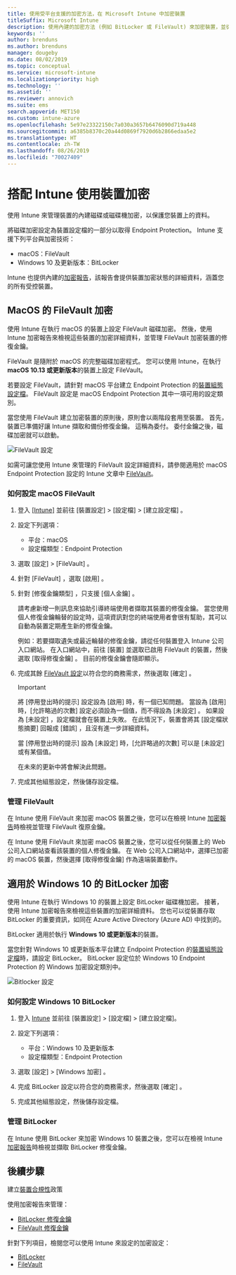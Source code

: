 ```yaml
---
title: 使用受平台支援的加密方法，在 Microsoft Intune 中加密裝置
titleSuffix: Microsoft Intune
description: 使用內建的加密方法 (例如 BitLocker 或 FileVault) 來加密裝置，並從 Intune 入口網站管理這些加密裝置的修復金鑰。
keywords: ''
author: brenduns
ms.author: brenduns
manager: dougeby
ms.date: 08/02/2019
ms.topic: conceptual
ms.service: microsoft-intune
ms.localizationpriority: high
ms.technology: ''
ms.assetid: ''
ms.reviewer: annovich
ms.suite: ems
search.appverid: MET150
ms.custom: intune-azure
ms.openlocfilehash: 5e97e23322150c7a030a3657b6476090d719a448
ms.sourcegitcommit: a6385b8370c20a44d0869f7920d6b2866edaa5e2
ms.translationtype: HT
ms.contentlocale: zh-TW
ms.lasthandoff: 08/26/2019
ms.locfileid: "70027409"
---
```

# <a name="use-device-encryption-with-intune"></a>搭配 Intune 使用裝置加密  

使用 Intune 來管理裝置的內建磁碟或磁碟機加密，以保護您裝置上的資料。  

將磁碟加密設定為裝置設定檔的一部分以取得 Endpoint Protection。 Intune 支援下列平台與加密技術：  
- macOS：FileVault   
- Windows 10 及更新版本：BitLocker  

Intune 也提供內建的[加密報告](encryption-monitor.md)，該報告會提供裝置加密狀態的詳細資料，涵蓋您的所有受控裝置。  

## <a name="filevault-encryption-for-macos"></a>MacOS 的 FileVault 加密  

使用 Intune 在執行 macOS 的裝置上設定 FileVault 磁碟加密。 然後，使用 Intune 加密報告來檢視這些裝置的加密詳細資料，並管理 FileVault 加密裝置的修復金鑰。  

FileVault 是隨附於 macOS 的完整磁碟加密程式。 您可以使用 Intune，在執行 **macOS 10.13 或更新版本**的裝置上設定 FileVault。  

若要設定 FileVault，請針對 macOS 平台建立 Endpoint Protection 的[裝置組態設定檔](device-profile-create.md)。 FileVault 設定是 macOS Endpoint Protection 其中一項可用的設定類別。  

當您使用 FileVault 建立加密裝置的原則後，原則會以兩階段套用至裝置。 首先，裝置已準備好讓 Intune 擷取和備份修復金鑰。 這稱為委付。 委付金鑰之後，磁碟加密就可以啟動。

![FileVault 設定](./media/encrypt-devices/filevault-settings.png)

如需可讓您使用 Intune 來管理的 FileVault 設定詳細資料，請參閱適用於 macOS Endpoint Protection 設定的 Intune 文章中 [FileVault](endpoint-protection-macos.md#filevault)。  

### <a name="how-to-configure-macos-filevault"></a>如何設定 macOS FileVault 

1. 登入 [[Intune]](https://go.microsoft.com/fwlink/?linkid=2090973) 並前往 [裝置設定]   > [設定檔]   > [建立設定檔]  。  

2. 設定下列選項：  

   - 平台：macOS  
   - 設定檔類型：Endpoint Protection  

3. 選取 [設定]   > [FileVault]  。  

4. 針對 [FileVault]  ，選取 [啟用]  。  

5. 針對 [修復金鑰類型]  ，只支援 [個人金鑰]  。  

   請考慮新增一則訊息來協助引導終端使用者擷取其裝置的修復金鑰。 當您使用個人修復金鑰輪替的設定時，這項資訊對您的終端使用者會很有幫助，其可以自動為裝置定期產生新的修復金鑰。  

   例如：若要擷取遺失或最近輪替的修復金鑰，請從任何裝置登入 Intune 公司入口網站。 在入口網站中，前往 [裝置]  並選取已啟用 FileVault 的裝置，然後選取 [取得修復金鑰]  。 目前的修復金鑰會隨即顯示。  

6. 完成其餘 [FileVault 設定](endpoint-protection-macos.md#filevault)以符合您的商務需求，然後選取 [確定]  。  

   > [!IMPORTANT]  
   > 將 [停用登出時的提示]  設定設為 [啟用]  時，有一個已知問題。 當設為 [啟用]  時，[允許略過的次數]  設定必須設為一個值，而不得設為 [未設定]  。 如果設為 [未設定]  ，設定檔就會在裝置上失敗。 在此情況下，裝置會將其 [設定檔狀態摘要]  回報成 [錯誤]  ，且沒有進一步詳細資料。
   > 
   > 當 [停用登出時的提示]  設為 [未設定]  時，[允許略過的次數]  可以是 [未設定]  或有某個值。  
   > 
   > 在未來的更新中將會解決此問題。 

7. 完成其他組態設定，然後儲存設定檔。  

### <a name="manage-filevault"></a>管理 FileVault  

在 Intune 使用 FileVault 來加密 macOS 裝置之後，您可以在檢視 Intune [加密報告](encryption-monitor.md)時檢視並管理 FileVault 復原金鑰。  

在 Intune 使用 FileVault 來加密 macOS 裝置之後，您可以從任何裝置上的 Web 公司入口網站查看該裝置的個人修復金鑰。 在 Web 公司入口網站中，選擇已加密的 macOS 裝置，然後選擇 [取得修復金鑰] 作為遠端裝置動作。 

## <a name="bitlocker-encryption-for-windows-10"></a>適用於 Windows 10 的 BitLocker 加密  

使用 Intune 在執行 Windows 10 的裝置上設定 BitLocker 磁碟機加密。 接著，使用 Intune 加密報告來檢視這些裝置的加密詳細資料。 您也可以從裝置存取 BitLocker 的重要資訊，如同在 Azure Active Directory (Azure AD) 中找到的。  

BitLocker 適用於執行 **Windows 10 或更新版本**的裝置。  

當您針對 Windows 10 或更新版本平台建立 Endpoint Protection 的[裝置組態設定檔](device-profile-create.md)時，請設定 BitLocker。 BitLocker 設定位於 Windows 10 Endpoint Protection 的 Windows 加密設定類別中。    

![Bitlocker 設定](./media/encrypt-devices/bitlocker-settings.png) 

### <a name="how-to-configure-windows-10-bitlocker"></a>如何設定 Windows 10 BitLocker  

1. 登入 [Intune](https://go.microsoft.com/fwlink/?linkid=2090973) 並前往 [裝置設定] > [設定檔] > [建立設定檔]。  

2. 設定下列選項：  
   - 平台：Windows 10 及更新版本  
   - 設定檔類型：Endpoint Protection  

3. 選取 [設定]   > [Windows 加密]  。

4. 完成 BitLocker 設定以符合您的商務需求，然後選取 [確定]  。  

5. 完成其他組態設定，然後儲存設定檔。  

### <a name="manage-bitlocker"></a>管理 BitLocker  

在 Intune 使用 BitLocker 來加密 Windows 10 裝置之後，您可以在檢視 Intune [加密報告](encryption-monitor.md)時檢視並擷取 BitLocker 修復金鑰。  

## <a name="next-steps"></a>後續步驟  

建立[裝置合規性](compliance-policy-create-windows.md)政策  

使用加密報告來管理：  
- [BitLocker 修復金鑰](encryption-monitor.md#bitlocker-recovery-keys)
- [FileVault 修復金鑰](encryption-monitor.md#filevault-recovery-keys)

針對下列項目，檢閱您可以使用 Intune 來設定的加密設定：  
- [BitLocker](endpoint-protection-windows-10.md#windows-encryption)  
- [FileVault](endpoint-protection-macos.md#filevault)  
 
 
